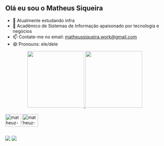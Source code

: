 ## Olá eu sou o Matheus Siqueira


- 🌱 Atualmente estudando infra 
- 💬 Acadêmico de Sistemas de Informação apaixonado por tecnologia e negócios 
- 📫 Contate-me no email: matheussiqueira.work@gmail.com
- 😄 Pronouns: ele/dele

<div align="center">
  <a href="https://github.com/matheuz-siqueira">
  <img height="180em" src="https://github-readme-stats.vercel.app/api?username=matheuz-siqueira&show_icons=true&theme=dark&include_all_commits=true&count_private=true"/>
  <img height="180em" src="https://github-readme-stats.vercel.app/api/top-langs/?username=matheuz-siqueira&layout=compact&langs_count=7&theme=dark"/>
</div>

<div style="display: inline_block"><br>
   <img align="center" alt="matheuz-siqueira" height="40" width="50" src="https://cdn.jsdelivr.net/gh/devicons/devicon/icons/linux/linux-original.svg" />       
   <img align="center" alt="matheuz-siqueira" height="40" width="50" src="https://cdn.jsdelivr.net/gh/devicons/devicon/icons/bash/bash-original.svg" />
</div>

## 

<div>
<a href = "https://www.linkedin.com/in/matheuz-siqueira/" target="_blank"><img src="https://img.shields.io/badge/-LinkedIn-%230077B5?style=for-the-badge&logo=linkedin&logoColor=white" target="_blank"></a>
<a href="https://instagram.com/matheuz_siqueira" target="_blank"><img src="https://img.shields.io/badge/-Instagram-%23E4405F?style=for-the-badge&logo=instagram&logoColor=white" target="_blank"></a>
</div>
